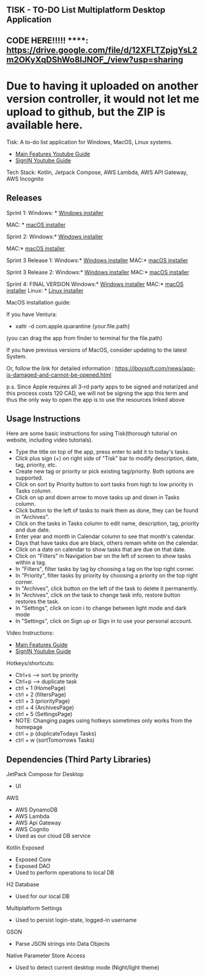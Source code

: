 ## TISK - TO-DO List Multiplatform Desktop Application

## CODE HERE!!!!! ****: https://drive.google.com/file/d/12XFLTZpjgYsL2m2OKyXqDShWo8IJNOF_/view?usp=sharing
# Due to having it uploaded on another version controller, it would not let me upload to github, but the ZIP is available here.

Tisk: A to-do list application for Windows, MacOS, Linux systems.

* [Main Features Youtube Guide](https://www.youtube.com/watch?v=CswWanrHm1k)
* [SignIN Youtube Guide](https://youtu.be/2VhXFM-Ffdc)

Tech Stack: <span dir="">Kotlin, Jetpack Compose, AWS Lambda, AWS API Gateway, AWS Incognito</span>


## Releases
Sprint 1:
Windows: * [Windows installer](https://git.uwaterloo.ca/j366sun/tisk_installers/-/raw/main/Tisk-1.0-1.0.0.exe?inline=false)

MAC: * [macOS installer](https://git.uwaterloo.ca/j366sun/tisk_installers/-/raw/main/CS346-Tisk-1.0.0.dmg?inline=false)


Sprint 2:
Windows:* [Windows installer](https://git.uwaterloo.ca/j366sun/tisk_installers/-/raw/main/Tisk-2.1-2.1.0.exe?inline=false)

MAC:* [macOS installer](https://git.uwaterloo.ca/j366sun/tisk_installers/-/raw/main/Tisk-2.1-2.1.0.dmg?inline=false)

Sprint 3 Release 1:
Windows:* [Windows installer](https://git.uwaterloo.ca/j366sun/tisk_installers/-/raw/main/Tisk-3.0-3.0.0.exe?inline=false)
MAC:* [macOS installer](https://git.uwaterloo.ca/j366sun/tisk_installers/-/raw/main/Tisk-3.0-3.0.0.dmg?inline=false)


Sprint 3 Release 2:
Windows:* [Windows installer](https://gitlab.uwaterloo.ca/j366sun/tisk_installers/-/raw/main/Tisk-3.2-3.2.0.exe?inline=false)
MAC:* [macOS installer](https://gitlab.uwaterloo.ca/j366sun/tisk_installers/-/raw/main/Tisk-3.2-3.2.0.dmg?inline=false)


Sprint 4: FINAL VERSION
Windows:* [Windows installer](https://gitlab.uwaterloo.ca/j366sun/tisk_installers/-/raw/main/Tisk-4.4-4.4.0.exe?inline=false)
MAC:* [macOS installer](https://gitlab.uwaterloo.ca/j366sun/tisk_installers/-/raw/main/Tisk-4.4-4.4.0.dmg?inline=false)
Linux: * [Linux installer](https://gitlab.uwaterloo.ca/j366sun/tisk_installers/-/raw/main/Tisk-4.4-macos-arm64-4.4.0.jar?inline=false)

MacOS installation guide:

If you have Ventura:

* <span dir="">xattr -d </span><span dir="">com.apple</span><span dir="">.quarantine</span> {your.file.path}

(you can drag the app from finder to terminal for the file.path)

If you have previous versions of MacOS, consider updating to the latest System.

Or, follow the link for detailed information : https://iboysoft.com/news/app-is-damaged-and-cannot-be-opened.html

p.s. Since Apple requires all 3-rd party apps to be signed and notarized and this process costs 120 CAD, we will not be signing the app this term and thus the only way to open the app is to use the resources linked above


## Usage Instructions

Here are some basic instructions for using Tisk(thorough tutorial on website, including video tutorials).

* Type the title on top of the app, press enter to add it to today's tasks.
* Click plus sign (+) on right side of "Tisk" bar to modify description, date, tag, priority, etc.
* Create new tag or priority or pick existing tag/priority. Both options are supported.
* Click on sort by Priority button to sort tasks from high to low priority in Tasks column.
* Click on up and down arrow to move tasks up and down in Tasks column.
* Click button to the left of tasks to mark them as done, they can be found in "Archives".
* Click on the tasks in Tasks column to edit name, description, tag, priority and due date.
* Enter year and month in Calendar column to see that month's calendar.
* Days that have tasks due are black, others remain white on the calendar.
* Click on a date on calendar to show tasks that are due on that date.
* Click on "Filters" in Navigation bar on the left of screen to show tasks within a tag.
* In "Filters", filter tasks by tag by choosing a tag on the top right corner.
* In "Priority", filter tasks by priority by choosing a priority on the top right corner.
* In "Archives", click button on the left of the task to delete it permanently.
* In "Archives", click on the task to change task info, restore button restores the task.
* In "Settings", click on icon i to change between light mode and dark mode
* In "Settings", click on Sign up or Sign in to use your personal account.

Video Instructions:

* [Main Features Guide](https://www.youtube.com/watch?v=CswWanrHm1k)
* [SignIN Youtube Guide](https://youtu.be/2VhXFM-Ffdc)

Hotkeys/shortcuts:

* Ctrl+s --> sort by priority
* Ctrl+p --> duplicate task
* ctrl + 1 (HomePage)
* ctrl + 2 (filtersPage)
* ctrl + 3 (priorityPage)
* ctrl + 4 (ArchivesPage)
* ctrl + 5 (SettingsPage)
* NOTE: Changing pages using hotkeys sometimes only works from the homepage 
* ctrl + p (duplicateTodays Tasks)
* ctrl + w (sortTomorrows Tasks)


## Dependencies (Third Party Libraries)

JetPack Compose for Desktop

* UI

AWS

* AWS DynamoDB
* AWS Lambda
* AWS Api Gateway
* AWS Cognito
* Used as our cloud DB service

Kotlin Exposed

* Exposed Core
* Exposed DAO
* Used to perform operations to local DB

H2 Database

* Used for our local DB

Multiplatform Settings

* Used to persist login-state, logged-in username

GSON

* Parse JSON strings into Data Objects

Native Parameter Store Access

* Used to detect current desktop mode (Night/light theme)


